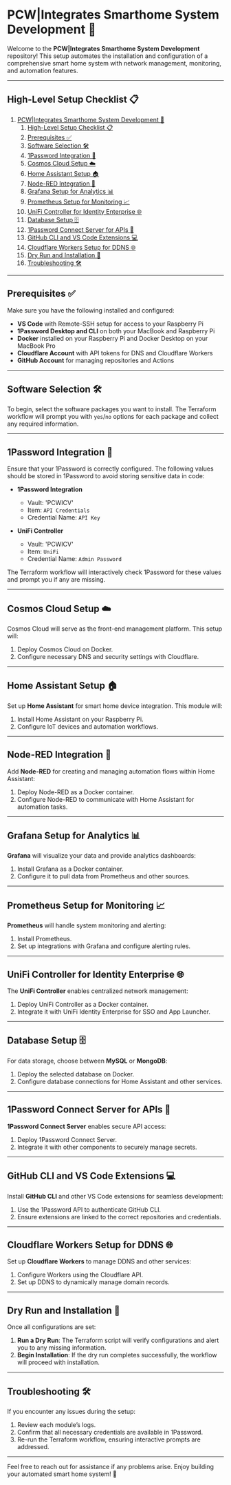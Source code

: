 # PCW|Integrates Smarthome System Development 🚀

Welcome to the **PCW|Integrates Smarthome System Development** repository! This setup automates the installation and configuration of a comprehensive smart home system with network management, monitoring, and automation features.

---

## High-Level Setup Checklist 📋

1. [PCW|Integrates Smarthome System Development 🚀](#pcwintegrates-smarthome-system-development-)
   1. [High-Level Setup Checklist 📋](#high-level-setup-checklist-)
   2. [Prerequisites ✅](#prerequisites-)
   3. [Software Selection 🛠️](#software-selection-️)
   4. [1Password Integration 🔐](#1password-integration-)
   5. [Cosmos Cloud Setup ☁️](#cosmos-cloud-setup-️)
   6. [Home Assistant Setup 🏠](#home-assistant-setup-)
   7. [Node-RED Integration 🔄](#node-red-integration-)
   8. [Grafana Setup for Analytics 📊](#grafana-setup-for-analytics-)
   9. [Prometheus Setup for Monitoring 📈](#prometheus-setup-for-monitoring-)
   10. [UniFi Controller for Identity Enterprise 🌐](#unifi-controller-for-identity-enterprise-)
   11. [Database Setup 🗄️](#database-setup-️)
   12. [1Password Connect Server for APIs 🌉](#1password-connect-server-for-apis-)
   13. [GitHub CLI and VS Code Extensions 💻](#github-cli-and-vs-code-extensions-)
   14. [Cloudflare Workers Setup for DDNS 🌐](#cloudflare-workers-setup-for-ddns-)
   15. [Dry Run and Installation 🚦](#dry-run-and-installation-)
   16. [Troubleshooting 🛠️](#troubleshooting-️)

---

## Prerequisites ✅

Make sure you have the following installed and configured:

- **VS Code** with Remote-SSH setup for access to your Raspberry Pi
- **1Password Desktop and CLI** on both your MacBook and Raspberry Pi
- **Docker** installed on your Raspberry Pi and Docker Desktop on your MacBook Pro
- **Cloudflare Account** with API tokens for DNS and Cloudflare Workers
- **GitHub Account** for managing repositories and Actions

---

## Software Selection 🛠️

To begin, select the software packages you want to install. The Terraform workflow will prompt you with `yes`/`no` options for each package and collect any required information.

---

## 1Password Integration 🔐

Ensure that your 1Password is correctly configured. The following values should be stored in 1Password to avoid storing sensitive data in code:

- **1Password Integration**
  - Vault: 'PCWICV'
  - Item: `API Credentials`
  - Credential Name: `API Key`

- **UniFi Controller**
  - Vault: 'PCWICV'
  - Item: `UniFi`
  - Credential Name: `Admin Password`

The Terraform workflow will interactively check 1Password for these values and prompt you if any are missing.

---

## Cosmos Cloud Setup ☁️

Cosmos Cloud will serve as the front-end management platform. This setup will:

1. Deploy Cosmos Cloud on Docker.
2. Configure necessary DNS and security settings with Cloudflare.

---

## Home Assistant Setup 🏠

Set up **Home Assistant** for smart home device integration. This module will:

1. Install Home Assistant on your Raspberry Pi.
2. Configure IoT devices and automation workflows.

---

## Node-RED Integration 🔄

Add **Node-RED** for creating and managing automation flows within Home Assistant:

1. Deploy Node-RED as a Docker container.
2. Configure Node-RED to communicate with Home Assistant for automation tasks.

---

## Grafana Setup for Analytics 📊

**Grafana** will visualize your data and provide analytics dashboards:

1. Install Grafana as a Docker container.
2. Configure it to pull data from Prometheus and other sources.

---

## Prometheus Setup for Monitoring 📈

**Prometheus** will handle system monitoring and alerting:

1. Install Prometheus.
2. Set up integrations with Grafana and configure alerting rules.

---

## UniFi Controller for Identity Enterprise 🌐

The **UniFi Controller** enables centralized network management:

1. Deploy UniFi Controller as a Docker container.
2. Integrate it with UniFi Identity Enterprise for SSO and App Launcher.

---

## Database Setup 🗄️

For data storage, choose between **MySQL** or **MongoDB**:

1. Deploy the selected database on Docker.
2. Configure database connections for Home Assistant and other services.

---

## 1Password Connect Server for APIs 🌉

**1Password Connect Server** enables secure API access:

1. Deploy 1Password Connect Server.
2. Integrate it with other components to securely manage secrets.

---

## GitHub CLI and VS Code Extensions 💻

Install **GitHub CLI** and other VS Code extensions for seamless development:

1. Use the 1Password API to authenticate GitHub CLI.
2. Ensure extensions are linked to the correct repositories and credentials.

---

## Cloudflare Workers Setup for DDNS 🌐

Set up **Cloudflare Workers** to manage DDNS and other services:

1. Configure Workers using the Cloudflare API.
2. Set up DDNS to dynamically manage domain records.

---

## Dry Run and Installation 🚦

Once all configurations are set:

1. **Run a Dry Run**: The Terraform script will verify configurations and alert you to any missing information.
2. **Begin Installation**: If the dry run completes successfully, the workflow will proceed with installation.

---

## Troubleshooting 🛠️

If you encounter any issues during the setup:

1. Review each module’s logs.
2. Confirm that all necessary credentials are available in 1Password.
3. Re-run the Terraform workflow, ensuring interactive prompts are addressed.

---

Feel free to reach out for assistance if any problems arise. Enjoy building your automated smart home system! 🚀
